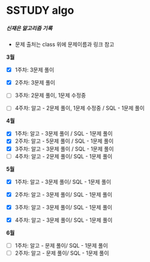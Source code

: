 # SSTUDY algo

##### 신재은 알고리즘 기록

- 문제 출처는 class 위에 문제이름과 링크 참고

**3월**

- [x] 1주차: 3문제 풀이

- [x] 2주차: 3문제 풀이

- [ ] 3주차: 2문제 풀이, 1문제 수정중

- [ ] 4주차: 알고 - 2문제 풀이, 1문제 수정중 / SQL - 1문제 풀이

**4월**

- [x] 1주차: 알고 - 3문제 풀이 / SQL - 1문제 풀이
- [x] 2주차: 알고 - 5문제 풀이 / SQL - 1문제 풀이
- [x] 3주차: 알고 - 3문제 풀이 / SQL - 1문제 풀이
- [ ] 4주차: 알고 - 2문제 풀이/ SQL - 1문제 풀이

**5월**

- [x] 1주차: 알고 - 3문제 풀이/ SQL - 1문제 풀이

- [x] 2주차: 알고 - 3문제 풀이/ SQL - 1문제 풀이

- [x] 3주차: 알고 - 3문제 풀이/ SQL - 1문제 풀이

- [x] 4주차: 알고 - 3문제 풀이/ SQL - 1문제 풀이

**6월**

- [ ] 1주차: 알고 - 문제 풀이/ SQL - 1문제 풀이
- [ ] 2주차: 알고 - 문제 풀이/ SQL - 1문제 풀이
